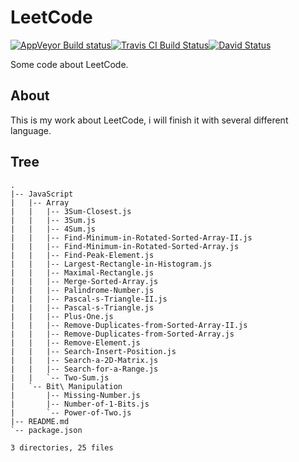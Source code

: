 LeetCode
========

[![AppVeyor Build status](https://ci.appveyor.com/api/projects/status/2b3hf6x94n1fqbd4?svg=true)](https://ci.appveyor.com/project/liril-net/leetcode)[![Travis CI Build Status](https://travis-ci.org/liril-net/leetcode.svg?branch=master)](https://travis-ci.org/liril-net/leetcode)[![David Status](https://david-dm.org/liril-net/leetcode.svg)](https://david-dm.org/liril-net/leetcode.svg)

Some code about LeetCode.

About
-----

This is my work about LeetCode, i will finish it with several different language.

Tree
----

```shell
.
|-- JavaScript
|   |-- Array
|   |   |-- 3Sum-Closest.js
|   |   |-- 3Sum.js
|   |   |-- 4Sum.js
|   |   |-- Find-Minimum-in-Rotated-Sorted-Array-II.js
|   |   |-- Find-Minimum-in-Rotated-Sorted-Array.js
|   |   |-- Find-Peak-Element.js
|   |   |-- Largest-Rectangle-in-Histogram.js
|   |   |-- Maximal-Rectangle.js
|   |   |-- Merge-Sorted-Array.js
|   |   |-- Palindrome-Number.js
|   |   |-- Pascal-s-Triangle-II.js
|   |   |-- Pascal-s-Triangle.js
|   |   |-- Plus-One.js
|   |   |-- Remove-Duplicates-from-Sorted-Array-II.js
|   |   |-- Remove-Duplicates-from-Sorted-Array.js
|   |   |-- Remove-Element.js
|   |   |-- Search-Insert-Position.js
|   |   |-- Search-a-2D-Matrix.js
|   |   |-- Search-for-a-Range.js
|   |   `-- Two-Sum.js
|   `-- Bit\ Manipulation
|       |-- Missing-Number.js
|       |-- Number-of-1-Bits.js
|       `-- Power-of-Two.js
|-- README.md
`-- package.json

3 directories, 25 files
```

